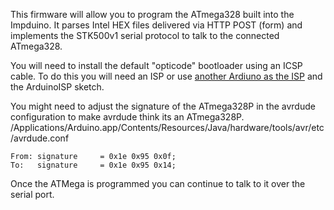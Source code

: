 

This firmware will allow you to program the ATmega328 built into the Impduino. 
It parses Intel HEX files delivered via HTTP POST (form) and implements the STK500v1 serial protocol to talk to the connected ATmega328.

You will need to install the default "opticode" bootloader using an ICSP cable.
To do this you will need an ISP or use [another Ardiuno as the ISP](http://arduino.cc/en/Tutorial/ArduinoISP) and the ArduinoISP sketch.

You might need to adjust the signature of the ATmega328P in the avrdude configuration to make avrdude think its an ATmega328P.
/Applications/Arduino.app/Contents/Resources/Java/hardware/tools/avr/etc/avrdude.conf

    From: signature		= 0x1e 0x95 0x0f;
	To:   signature		= 0x1e 0x95 0x14;

Once the ATMega is programmed you can continue to talk to it over the serial port.
